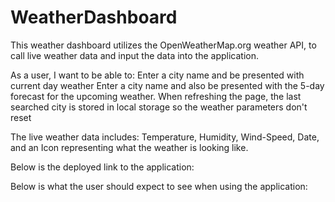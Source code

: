 # WeatherDashboard

This weather dashboard utilizes the OpenWeatherMap.org weather API, to call live weather data and input the data into the application.

As a user, I want to be able to:
Enter a city name and be presented with current day weather
Enter a city name and also be presented with the 5-day forecast for the upcoming weather.
When refreshing the page, the last searched city is stored in local storage so the weather parameters don't reset

The live weather data includes:
Temperature, Humidity, Wind-Speed, Date, and an Icon representing what the weather is looking like. 

Below is the deployed link to the application:


Below is what the user should expect to see when using the application:

